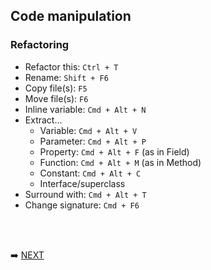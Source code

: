 ## Code manipulation

### Refactoring

* Refactor this: `Ctrl + T`
* Rename: `Shift + F6`
* Copy file(s): `F5`
* Move file(s): `F6`
* Inline variable: `Cmd + Alt + N`
* Extract...
  * Variable: `Cmd + Alt + V`
  * Parameter: `Cmd + Alt + P`
  * Property: `Cmd + Alt + F` (as in Field)
  * Function: `Cmd + Alt + M` (as in Method)
  * Constant: `Cmd + Alt + C`
  * Interface/superclass
* Surround with: `Cmd + Alt + T`
* Change signature: `Cmd + F6`

<br/>
<br/>

➡️ [NEXT](010.md)
